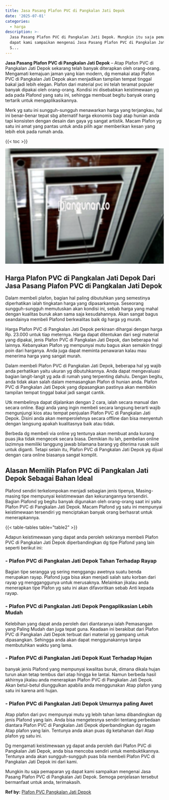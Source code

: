 ```yaml
---
title: Jasa Pasang Plafon PVC di Pangkalan Jati Depok
date: '2025-07-01'
categories:
  - harga
description: >-
  Jasa Pasang Plafon PVC di Pangkalan Jati Depok. Mungkin itu saja pemaparan yg
  dapat kami sampaikan mengenai Jasa Pasang Plafon PVC di Pangkalan Jati Depok.
  S...
---
```


**Jasa Pasang Plafon PVC di Pangkalan Jati Depok** – Atap Plafon PVC di Pangkalan Jati Depok sekarang telah banyak diterapkan oleh orang-orang. Mengamati kemajuan jaman yang kian modern, dg memakai atap Plafon PVC di Pangkalan Jati Depok akan menjadikan tampilan tempat tinggal bakal jadi lebih elegan. Plafon dari material pvc ini telah teramat populer banyak dipakai oleh orang-orang. Kondisi ini disebabkan keistimewaan yg ada pada Plafond yang satu ini, sehingga membuat begitu banyak orang tertarik untuk mengaplikasikannya.

Merk yg satu ini sungguh-sungguh menawarkan harga yang terjangkau, hal ini benar-benar tepat sbg alternatif harga ekonomis bagi atap hunian anda tapi konsisten dengan desain dan gaya yg sangat artistik. Macam Plafon yg satu ini amat yang pantas untuk anda pilih agar memberikan kesan yang lebih elok pada rumah anda.

{{< toc >}}

![Jasa Pasang Plafon PVC di Pangkalan Jati Depok](/images/flafond-pvc-murah10.png)

## Harga Plafon PVC di Pangkalan Jati Depok Dari Jasa Pasang Plafon PVC di Pangkalan Jati Depok

Dalam membeli plafon, bagian hal paling dibutuhkan yang semestinya diperhatikan ialah tingkatan harga yang dipasarkannya. Seseorang sungguh-sungguh memutuskan akan kondisi ini, sebab harga yang mahal dengan kualitas buruk akan sama saja kesudahannya. Akan sangat bagus seandainya membeli Plafond berkwalitas baik dg harga yg murah.

Harga Plafon PVC di Pangkalan Jati Depok perkiraan dihargai dengan harga Rp. 23.000 untuk tiap meternya. Harga dapat ditentukan dari segi material yang dipakai, jenis Plafon PVC di Pangkalan Jati Depok, dan beberapa hal lainnya. Kebanyakan Plafon yg mempunyai mutu bagus akan semakin tinggi poin dari harganya. Anda juga dapat meminta penawaran kalau mau menerima harga yang sangat murah.

Dalam membeli Plafon PVC di Pangkalan Jati Depok, beberapa hal yg wajib anda perhatikan yaitu ukuran yg dibutuhkannya. Anda dapat mengevaluasi bagian langit-langit yg ada di rumah yang terpenting dahulu. Dengan begitu, anda tidak akan salah dalam memasangkan Plafon di hunian anda. Plafon PVC di Pangkalan Jati Depok yang dipasangkan pastinya akan membikin tampilan tempat tinggal bakal jadi sangat cantik.

Utk membelinya dapat dijalankan dengan 2 cara, ialah secara manual dan secara online. Bagi anda yang ingin membeli secara langsung berarti wajib mengunjungi kios atau tempat penjualan Plafon PVC di Pangkalan Jati Depok. Disini anda akan memperolehnya secara offline dan bisa menyentuh dengan langsung apakah kualitasnya baik atau tidak.

Berbeda dg membeli via online yg tentunya akan membuat anda kurang puas jika tidak mengecek secara biasa. Demikian itu lah, pembelian online lazimnya memiliki tanggung jawab bilamana barang yg diterima rusak sulit untuk diganti. Tetapi selain itu, Plafon PVC di Pangkalan Jati Depok yg dijual dengan cara online biasanya sangat komplit.

## Alasan Memilih Plafon PVC di Pangkalan Jati Depok Sebagai Bahan Ideal

Plafond sendiri terkelompokan menjadi sebagian jenis tipenya, Masing-masing tipe mempunyai keistimewaan dan kekurangannya tersendiri. Bagian Plafond yg begitu banyak digunakan oleh orang-orang saat ini yaitu Plafon PVC di Pangkalan Jati Depok. Macam Plafond yg satu ini mempunyai keistimewaan tersendiri yg menciptakan banyak orang berhasrat untuk menerapkannya.

{{< table-tables table="table2" >}}

Adapun keistimewaan yang dapat anda peroleh sekiranya membeli Plafon PVC di Pangkalan Jati Depok diperbandingkan dg tipe Plafond yang lain seperti berikut ini:

### \- Plafon PVC di Pangkalan Jati Depok Tahan Terhadap Rayap

Bagian tipe serangga yg sering menggangu awetnya suatu benda merupakan rayap. Plafond juga bisa akan menjadi salah satu korban dari rayap yg mengganggunya untuk merusaknya. Melainkan jikalau anda menerapkan tipe Plafon yg satu ini akan difavoritkan sebab Anti kepada rayap.

### \- Plafon PVC di Pangkalan Jati Depok Pengaplikasian Lebih Mudah

Kelebihan yang dapat anda peroleh dari diantaranya ialah Pemasangan yang Paling Mudah dan juga tepat guna. Keadaan ini berakibat dari Plafon PVC di Pangkalan Jati Depok terbuat dari material yg gampang untuk dipasangkan. Sehingga anda akan dapat menggunakannya tanpa membutuhkan waktu yang lama.

### \- Plafon PVC di Pangkalan Jati Depok Kuat Terhadap Hujan

banyak jenis Plafond yang mempunyai kwalitas buruk, dimana dikala hujan turun akan tetap tembus dari atap hingga ke lantai. Namun berbeda hasil akhirnya jikalau anda menerapkan Plafon PVC di Pangkalan Jati Depok. Akan betul-betul diunggulkan apabila anda menggunakan Atap plafon yang satu ini karena anti hujan.

### \- Plafon PVC di Pangkalan Jati Depok Umurnya paling Awet

Atap plafon dari pvc mempunyai mutu yg lebih tahan lama dibandingkan dg jenis Plafond yang lain. Anda bisa mengetesnya sendiri tentang perbedaan diantara Plafon PVC di Pangkalan Jati Depok diperbandingkan dg ragam Atap plafon yang lain. Tentunya anda akan puas dg ketahanan dari Atap plafon yg satu ini.

Dg mengamati keistimewaan yg dapat anda peroleh dari Plafon PVC di Pangkalan Jati Depok, anda bisa mencoba sendiri untuk membuktikannya. Tentunya anda akan sungguh-sungguh puas bila membeli Plafon PVC di Pangkalan Jati Depok ini dari kami.

Mungkin itu saja pemaparan yg dapat kami sampaikan mengenai Jasa Pasang Plafon PVC di Pangkalan Jati Depok. Semoga penjelasan tersebut bermanfaat untuk anda, terimakasih.

**Ref by:** [Plafon PVC Pangkalan Jati Depok](https://id.wikipedia.org/wiki/Plafon)
